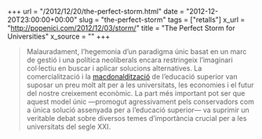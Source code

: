 +++
url = "/2012/12/20/the-perfect-storm.html"
date = "2012-12-20T23:00:00+00:00"
slug = "the-perfect-storm"
tags = ["retalls"]
x_url = "http://popenici.com/2012/12/03/storm/"
title = "The Perfect Storm for Universities"
x_source = ""
+++

					
> Malauradament, l’hegemonia d’un paradigma únic basat en un marc de gestió i una política neoliberals encara restringeix l’imaginari col·lectiu en buscar i aplicar solucions alternatives. La comercialització i la [macdonaldització](http://es.wikipedia.org/wiki/McDonaldization) de l’educació superior van suposar un preu molt alt per a les universitats, les economies i el futur del nostre creixement econòmic. La part més important pot ser que aquest model únic —promogut agressivament pels conservadors com a única solució assenyada per a l’educació superior— va suprimir un veritable debat sobre diversos temes d’importància crucial per a les universitats del segle XXI.
